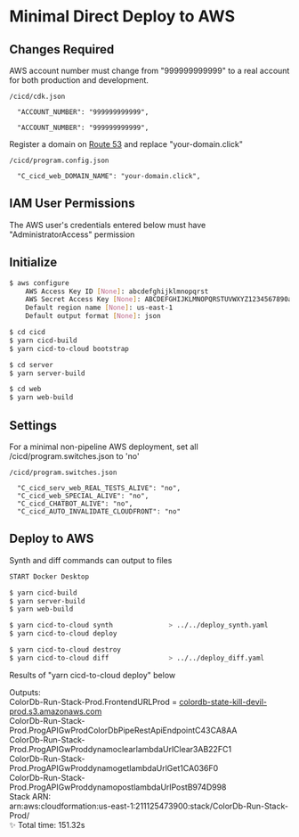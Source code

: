 


# Minimal Direct Deploy to AWS


##  Changes Required
AWS account number must change from "999999999999" to a real account for both production and development.

    /cicd/cdk.json

      "ACCOUNT_NUMBER": "999999999999",

      "ACCOUNT_NUMBER": "999999999999",


Register a domain on [Route 53](https://us-east-1.console.aws.amazon.com/route53/domains/home?region=us-east-1#/DomainSearch) and replace "your-domain.click"

    /cicd/program.config.json

      "C_cicd_web_DOMAIN_NAME": "your-domain.click", 


## IAM User Permissions
  The AWS user's credentials entered below must have "AdministratorAccess" permission

## Initialize

```bash
$ aws configure
    AWS Access Key ID [None]: abcdefghijklmnopqrst 
    AWS Secret Access Key [None]: ABCDEFGHIJKLMNOPQRSTUVWXYZ1234567890abcd
    Default region name [None]: us-east-1
    Default output format [None]: json

$ cd cicd
$ yarn cicd-build
$ yarn cicd-to-cloud bootstrap 

$ cd server
$ yarn server-build

$ cd web
$ yarn web-build
```

## Settings

For a minimal non-pipeline AWS deployment, set all /cicd/program.switches.json to 'no'


    /cicd/program.switches.json

      "C_cicd_serv_web_REAL_TESTS_ALIVE": "no",
      "C_cicd_web_SPECIAL_ALIVE": "no",
      "C_cicd_CHATBOT_ALIVE": "no",
      "C_cicd_AUTO_INVALIDATE_CLOUDFRONT": "no"

## Deploy to AWS
Synth and diff commands can output to files
```bash
START Docker Desktop

$ yarn cicd-build
$ yarn server-build
$ yarn web-build

$ yarn cicd-to-cloud synth              > ../../deploy_synth.yaml  
$ yarn cicd-to-cloud deploy

$ yarn cicd-to-cloud destroy
$ yarn cicd-to-cloud diff               > ../../deploy_diff.yaml
```

Results of "yarn cicd-to-cloud deploy" below

Outputs:<br/>
ColorDb-Run-Stack-Prod.FrontendURLProd = [colordb-state-kill-devil-prod.s3.amazonaws.com](https://colordb-state-kill-devil-prod.s3.amazonaws.com/index.html)<br/>
ColorDb-Run-Stack-Prod.ProgAPIGwProdColorDbPipeRestApiEndpointC43CA8AA<br/>
ColorDb-Run-Stack-Prod.ProgAPIGwProddynamoclearlambdaUrlClear3AB22FC1<br/>
ColorDb-Run-Stack-Prod.ProgAPIGwProddynamogetlambdaUrlGet1CA036F0<br/>
ColorDb-Run-Stack-Prod.ProgAPIGwProddynamopostlambdaUrlPostB974D998<br/>
Stack ARN:<br/>
arn:aws:cloudformation:us-east-1:211125473900:stack/ColorDb-Run-Stack-Prod/<br/>
✨  Total time: 151.32s<br/>
